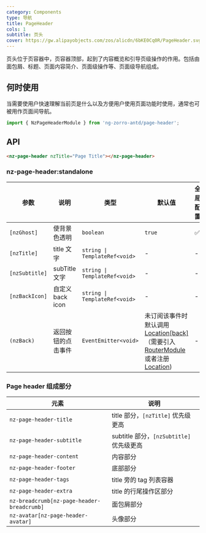 ```yaml
---
category: Components
type: 导航
title: PageHeader
cols: 1
subtitle: 页头
cover: https://gw.alipayobjects.com/zos/alicdn/6bKE0Cq0R/PageHeader.svg
---
```


页头位于页容器中，页容器顶部，起到了内容概览和引导页级操作的作用。包括由面包屑、标题、页面内容简介、页面级操作等、页面级导航组成。

## 何时使用

当需要使用户快速理解当前页是什么以及方便用户使用页面功能时使用，通常也可被用作页面间导航。

```ts
import { NzPageHeaderModule } from 'ng-zorro-antd/page-header';
```

## API

```html
<nz-page-header nzTitle="Page Title"></nz-page-header>
```

### nz-page-header:standalone

| 参数           | 说明               | 类型                          | 默认值                                                                                                                                                                                                   | 全局配置 |
| -------------- | ------------------ | ----------------------------- |-------------------------------------------------------------------------------------------------------------------------------------------------------------------------------------------------------| -------- |
| `[nzGhost]`    | 使背景色透明       | `boolean`                     | `true`                                                                                                                                                                                                | ✅       |
| `[nzTitle]`    | title 文字         | `string \| TemplateRef<void>` | -                                                                                                                                                                                                     | -        |
| `[nzSubtitle]` | subTitle 文字      | `string \| TemplateRef<void>` | -                                                                                                                                                                                                     | -        |
| `[nzBackIcon]` | 自定义 back icon   | `string \| TemplateRef<void>` | -                                                                                                                                                                                                     | -        |
| `(nzBack)`     | 返回按钮的点击事件 | `EventEmitter<void>`          | 未订阅该事件时默认调用 [Location[back]](https://angular.dev/api/common/Location#back)（需要引入 [RouterModule](https://angular.dev/api/router/RouterModule) 或者注册 [Location](https://angular.dev/api/common/Location)) | -        |

### Page header 组成部分

| 元素                                       | 说明                                     |
| ------------------------------------------ | ---------------------------------------- |
| `nz-page-header-title`                     | title 部分，`[nzTitle]` 优先级更高       |
| `nz-page-header-subtitle`                  | subtitle 部分，`[nzSubtitle]` 优先级更高 |
| `nz-page-header-content`                   | 内容部分                                 |
| `nz-page-header-footer`                    | 底部部分                                 |
| `nz-page-header-tags`                      | title 旁的 tag 列表容器                  |
| `nz-page-header-extra`                     | title 的行尾操作区部分                   |
| `nz-breadcrumb[nz-page-header-breadcrumb]` | 面包屑部分                               |
| `nz-avatar[nz-page-header-avatar]`         | 头像部分                                 |
